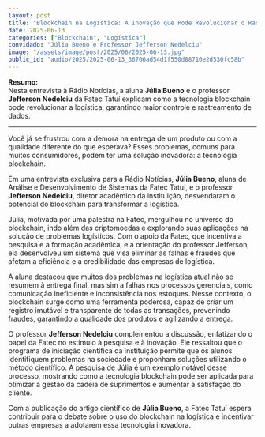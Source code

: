 ```yaml
---
layout: post
title: "Blockchain na Logística: A Inovação que Pode Revolucionar o Rastreamento de Dados"
date: 2025-06-13
categories: ["Blockchain", "Logística"]
convidado: "Júlia Bueno e Professor Jefferson Nedelciu"
image: "/assets/image/post/2025/06/2025-06-13.jpg"
public_id: "audio/2025/2025-06-13_36706ad54d1f550d88710e2d530fc58b"
---
```


**Resumo:**  
Nesta entrevista à Rádio Notícias, a aluna **Júlia Bueno** e o professor **Jefferson Nedelciu** da Fatec Tatuí explicam como a tecnologia blockchain pode revolucionar a logística, garantindo maior controle e rastreamento de dados.

---

Você já se frustrou com a demora na entrega de um produto ou com a qualidade diferente do que esperava? Esses problemas, comuns para muitos consumidores, podem ter uma solução inovadora: a tecnologia blockchain.  

Em uma entrevista exclusiva para a Rádio Notícias, **Júlia Bueno**, aluna de Análise e Desenvolvimento de Sistemas da Fatec Tatuí, e o professor **Jefferson Nedelciu**, diretor acadêmico da instituição, desvendaram o potencial do blockchain para transformar a logística.

Júlia, motivada por uma palestra na Fatec, mergulhou no universo do blockchain, indo além das criptomoedas e explorando suas aplicações na solução de problemas logísticos. Com o apoio da Fatec, que incentiva a pesquisa e a formação acadêmica, e a orientação do professor Jefferson, ela desenvolveu um sistema que visa eliminar as falhas e fraudes que afetam a eficiência e a credibilidade das empresas de logística.

A aluna destacou que muitos dos problemas na logística atual não se resumem à entrega final, mas sim a falhas nos processos gerenciais, como comunicação ineficiente e inconsistência nos estoques. Nesse contexto, o blockchain surge como uma ferramenta poderosa, capaz de criar um registro imutável e transparente de todas as transações, prevenindo fraudes, garantindo a qualidade dos produtos e agilizando a entrega.

O professor **Jefferson Nedelciu** complementou a discussão, enfatizando o papel da Fatec no estímulo à pesquisa e à inovação. Ele ressaltou que o programa de iniciação científica da instituição permite que os alunos identifiquem problemas na sociedade e proponham soluções utilizando o método científico. A pesquisa de Júlia é um exemplo notável desse processo, mostrando como a tecnologia blockchain pode ser aplicada para otimizar a gestão da cadeia de suprimentos e aumentar a satisfação do cliente.

Com a publicação do artigo científico de **Júlia Bueno**, a Fatec Tatuí espera contribuir para o debate sobre o uso do blockchain na logística e incentivar outras empresas a adotarem essa tecnologia inovadora.